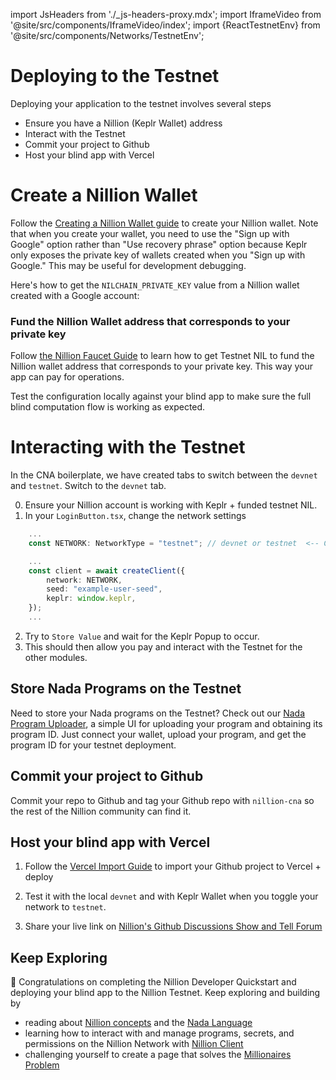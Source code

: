 import JsHeaders from './\_js-headers-proxy.mdx';
import IframeVideo from '@site/src/components/IframeVideo/index';
import {ReactTestnetEnv} from '@site/src/components/Networks/TestnetEnv';

# Deploying to the Testnet

Deploying your application to the testnet involves several steps

- Ensure you have a Nillion (Keplr Wallet) address
- Interact with the Testnet
- Commit your project to Github
- Host your blind app with Vercel

# Create a Nillion Wallet

Follow the [Creating a Nillion Wallet guide](/guide-nillion-wallet) to create your Nillion wallet. Note that when you create your wallet, you need to use the "Sign up with Google" option rather than "Use recovery phrase" option because Keplr only exposes the private key of wallets created when you "Sign up with Google." This may be useful for development debugging.

Here's how to get the `NILCHAIN_PRIVATE_KEY` value from a Nillion wallet created with a Google account:

<IframeVideo videoSrc="https://www.loom.com/embed/0f9949a990ee497195a39e02b280f2c7?sid=f53b62d2-6820-4780-98b1-5b3049b00709"/>

### Fund the Nillion Wallet address that corresponds to your private key

Follow [the Nillion Faucet Guide](/guide-testnet-faucet) to learn how to get Testnet NIL to fund the Nillion wallet address that corresponds to your private key. This way your app can pay for operations.

Test the configuration locally against your blind app to make sure the full blind computation flow is working as expected.

# Interacting with the Testnet

In the CNA boilerplate, we have created tabs to switch between the `devnet` and `testnet`. Switch to the `devnet` tab.

0. Ensure your Nillion account is working with Keplr + funded testnet NIL.
1. In your `LoginButton.tsx`, change the network settings

```ts
    ...
    const NETWORK: NetworkType = "testnet"; // devnet or testnet  <-- Change here.

    ...
    const client = await createClient({
        network: NETWORK,
        seed: "example-user-seed",
        keplr: window.keplr,
    });
    ...
```

2. Try to `Store Value` and wait for the Keplr Popup to occur.
3. This should then allow you pay and interact with the Testnet for the other modules.

## Store Nada Programs on the Testnet

Need to store your Nada programs on the Testnet? Check out our [Nada Program Uploader](https://nada-program-uploader.vercel.app/), a simple UI for uploading your program and obtaining its program ID. Just connect your wallet, upload your program, and get the program ID for your testnet deployment.

## Commit your project to Github

Commit your repo to Github and tag your Github repo with `nillion-cna` so the rest of the Nillion community can find it.

## Host your blind app with Vercel

1. Follow the [Vercel Import Guide](https://vercel.com/docs/getting-started-with-vercel/import) to import your Github project to Vercel + deploy

2. Test it with the local `devnet` and with Keplr Wallet when you toggle your network to `testnet`.

3. Share your live link on [Nillion's Github Discussions Show and Tell Forum](https://github.com/orgs/NillionNetwork/discussions/categories/show-and-tell)

## Keep Exploring

🥳 Congratulations on completing the Nillion Developer Quickstart and deploying your blind app to the Nillion Testnet. Keep exploring and building by

- reading about [Nillion concepts](/concepts) and the [Nada Language](nada-lang)
- learning how to interact with and manage programs, secrets, and permissions on the Nillion Network with [Nillion Client](/js-client)
- challenging yourself to create a page that solves the [Millionaires Problem](/multi-party-computation#applied-mpc)
